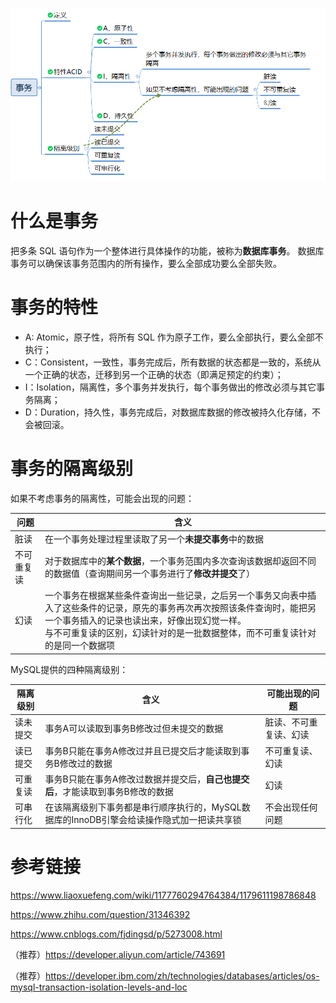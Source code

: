 ![1610344454960](img/1610344454960.png)





# 什么是事务

 把多条 SQL 语句作为一个整体进行具体操作的功能，被称为**数据库事务**。
 数据库事务可以确保该事务范围内的所有操作，要么全部成功要么全部失败。 

# 事务的特性

-  A: Atomic，原子性，将所有 SQL 作为原子工作，要么全部执行，要么全部不执行；
- C：Consistent，一致性，事务完成后，所有数据的状态都是一致的，系统从一个正确的状态，迁移到另一个正确的状态（即满足预定的约束）；
- I：Isolation，隔离性，多个事务并发执行，每个事务做出的修改必须与其它事务隔离；
- D：Duration，持久性，事务完成后，对数据库数据的修改被持久化存储，不会被回滚。

# 事务的隔离级别 

 如果不考虑事务的隔离性，可能会出现的问题： 

| 问题       | 含义                                                         |
| ---------- | ------------------------------------------------------------ |
| 脏读       | 在一个事务处理过程里读取了另一个**未提交事务**中的数据       |
| 不可重复读 | 对于数据库中的**某个数据**，一个事务范围内多次查询该数据却返回不同的数据值（查询期间另一个事务进行了**修改并提交**了） |
| 幻读       | 一个事务在根据某些条件查询出一些记录，之后另一个事务又向表中插入了这些条件的记录，原先的事务再次再次按照该条件查询时，能把另一个事务插入的记录也读出来，好像出现幻觉一样。<br />与不可重复读的区别，幻读针对的是一批数据整体，而不可重复读针对的是同一个数据项 |

MySQL提供的四种隔离级别：

| 隔离级别 | 含义                                                         | 可能出现的问题         |
| -------- | ------------------------------------------------------------ | ---------------------- |
| 读未提交 | 事务A可以读取到事务B修改过但未提交的数据                     | 脏读、不可重复读、幻读 |
| 读已提交 | 事务B只能在事务A修改过并且已提交后才能读取到事务B修改过的数据 | 不可重复读、幻读       |
| 可重复读 | 事务B只能在事务A修改过数据并提交后，**自己也提交后**，才能读取到事务B修改的数据 | 幻读                   |
| 可串行化 | 在该隔离级别下事务都是串行顺序执行的，MySQL数据库的InnoDB引擎会给读操作隐式加一把读共享锁 | 不会出现任何问题       |

# 参考链接

https://www.liaoxuefeng.com/wiki/1177760294764384/1179611198786848

https://www.zhihu.com/question/31346392

https://www.cnblogs.com/fjdingsd/p/5273008.html

（推荐）https://developer.aliyun.com/article/743691

（推荐）https://developer.ibm.com/zh/technologies/databases/articles/os-mysql-transaction-isolation-levels-and-loc
